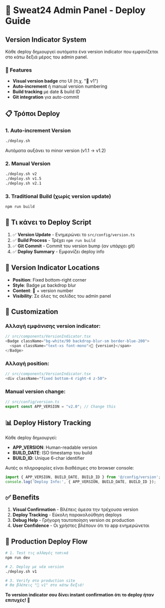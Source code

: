 # 🚀 Sweat24 Admin Panel - Deploy Guide

## Version Indicator System

Κάθε deploy δημιουργεί αυτόματα ένα version indicator που εμφανίζεται στο κάτω δεξιά μέρος του admin panel.

### 🎯 Features
- **Visual version badge** στο UI (π.χ. "🚀 v1")
- **Auto-increment** ή manual version numbering
- **Build tracking** με date & build ID
- **Git integration** για auto-commit

## 📋 Τρόποι Deploy

### 1. Auto-increment Version
```bash
./deploy.sh
```
Αυτόματα αυξάνει το minor version (v1.1 → v1.2)

### 2. Manual Version
```bash
./deploy.sh v2
./deploy.sh v1.5
./deploy.sh v2.1
```

### 3. Traditional Build (χωρίς version update)
```bash
npm run build
```

## 🔧 Τι κάνει το Deploy Script

1. ✅ **Version Update** - Ενημερώνει το `src/config/version.ts`
2. ✅ **Build Process** - Τρέχει `npm run build`
3. ✅ **Git Commit** - Commit του version bump (αν υπάρχει git)
4. ✅ **Deploy Summary** - Εμφανίζει deploy info

## 📍 Version Indicator Locations

- **Position**: Fixed bottom-right corner
- **Style**: Badge με backdrop blur
- **Content**: 🚀 + version number
- **Visibility**: Σε όλες τις σελίδες του admin panel

## 🎨 Customization

### Αλλαγή εμφάνισης version indicator:
```typescript
// src/components/VersionIndicator.tsx
<Badge className="bg-white/90 backdrop-blur-sm border-blue-200">
  <span className="text-xs font-mono">🚀 {version}</span>
</Badge>
```

### Αλλαγή position:
```typescript
// src/components/VersionIndicator.tsx
<div className="fixed bottom-4 right-4 z-50">
```

### Manual version change:
```typescript
// src/config/version.ts
export const APP_VERSION = "v2.0"; // Change this
```

## 📊 Deploy History Tracking

Κάθε deploy δημιουργεί:
- **APP_VERSION**: Human-readable version
- **BUILD_DATE**: ISO timestamp του build
- **BUILD_ID**: Unique 6-char identifier

Αυτές οι πληροφορίες είναι διαθέσιμες στο browser console:
```javascript
import { APP_VERSION, BUILD_DATE, BUILD_ID } from '@/config/version';
console.log('Deploy Info:', { APP_VERSION, BUILD_DATE, BUILD_ID });
```

## ✅ Benefits

1. **Visual Confirmation** - Βλέπεις άμεσα την τρέχουσα version
2. **Deploy Tracking** - Εύκολη παρακολούθηση deploys
3. **Debug Help** - Γρήγορη ταυτοποίηση version σε production
4. **User Confidence** - Οι χρήστες βλέπουν ότι το app ενημερώνεται

## 🚀 Production Deploy Flow

```bash
# 1. Test τις αλλαγές τοπικά
npm run dev

# 2. Deploy με νέα version
./deploy.sh v1

# 3. Verify στο production site
# Θα βλέπεις "🚀 v1" στο κάτω δεξιά!
```

**Το version indicator σου δίνει instant confirmation ότι το deploy ήταν επιτυχές! 🎉**
